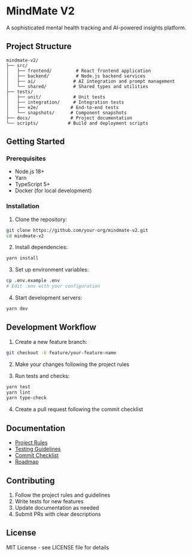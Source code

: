 # MindMate V2

A sophisticated mental health tracking and AI-powered insights platform.

## Project Structure

```
mindmate-v2/
├── src/
│   ├── frontend/         # React frontend application
│   ├── backend/          # Node.js backend services
│   ├── ai/              # AI integration and prompt management
│   └── shared/          # Shared types and utilities
├── tests/
│   ├── unit/            # Unit tests
│   ├── integration/     # Integration tests
│   ├── e2e/            # End-to-end tests
│   └── snapshots/      # Component snapshots
├── docs/               # Project documentation
└── scripts/           # Build and deployment scripts
```

## Getting Started

### Prerequisites

- Node.js 18+
- Yarn
- TypeScript 5+
- Docker (for local development)

### Installation

1. Clone the repository:
```bash
git clone https://github.com/your-org/mindmate-v2.git
cd mindmate-v2
```

2. Install dependencies:
```bash
yarn install
```

3. Set up environment variables:
```bash
cp .env.example .env
# Edit .env with your configuration
```

4. Start development servers:
```bash
yarn dev
```

## Development Workflow

1. Create a new feature branch:
```bash
git checkout -b feature/your-feature-name
```

2. Make your changes following the project rules

3. Run tests and checks:
```bash
yarn test
yarn lint
yarn type-check
```

4. Create a pull request following the commit checklist

## Documentation

- [Project Rules](PROJECT_RULES.md)
- [Testing Guidelines](TESTING_GUIDELINES.md)
- [Commit Checklist](COMMIT_CHECKLIST.md)
- [Roadmap](ROADMAP.md)

## Contributing

1. Follow the project rules and guidelines
2. Write tests for new features
3. Update documentation as needed
4. Submit PRs with clear descriptions

## License

MIT License - see LICENSE file for details 